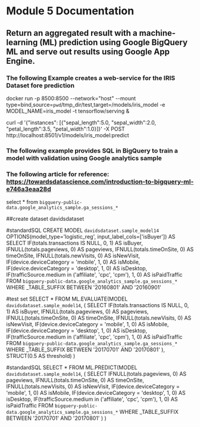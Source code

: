 # Module 5 Documentation

## Return an aggregated result with a machine-learning (ML) prediction using Google BigQuery ML and serve out results using Google App Engine.


### The following Example creates a web-service for the IRIS Dataset fore prediction
docker run -p 8500:8500 --network="host" --mount type=bind,source=`pwd`/tmp_dir/test,target=/models/iris_model -e MODEL_NAME=iris_model -t tensorflow/serving &

curl -d '{"instances": [{"sepal_length":5.0, "sepal_width":2.0, "petal_length":3.5, "petal_width":1.0}]}' -X POST http://localhost:8501/v1/models/iris_model:predict

### The following example provides SQL in BigQuery to train a model with validation using Google analytics sample
### The following article for reference: https://towardsdatascience.com/introduction-to-bigquery-ml-e746a3eaa28d

select * from `bigquery-public-data.google_analytics_sample.ga_sessions_*`

##create dataset davidsdataset

#standardSQL
CREATE MODEL `davidsdataset.sample_model14`
OPTIONS(model_type='logistic_reg',
       input_label_cols=['isBuyer'])
AS
SELECT
 IF(totals.transactions IS NULL, 0, 1) AS isBuyer,
 IFNULL(totals.pageviews, 0) AS pageviews,
 IFNULL(totals.timeOnSite, 0) AS timeOnSite,
 IFNULL(totals.newVisits, 0) AS isNewVisit,
 IF(device.deviceCategory = 'mobile', 1, 0) AS isMobile,
 IF(device.deviceCategory = 'desktop', 1, 0) AS isDesktop,
 IF(trafficSource.medium in ('affiliate', 'cpc', 'cpm'), 1, 0) AS isPaidTraffic
FROM
 `bigquery-public-data.google_analytics_sample.ga_sessions_*`
WHERE
 _TABLE_SUFFIX BETWEEN '20160801' AND '20160901'


#test set
SELECT *
FROM ML.EVALUATE(MODEL `davidsdataset.sample_model14`,
   (
     SELECT
        IF(totals.transactions IS NULL, 0, 1) AS isBuyer,
        IFNULL(totals.pageviews, 0) AS pageviews,
        IFNULL(totals.timeOnSite, 0) AS timeOnSite,
        IFNULL(totals.newVisits, 0) AS isNewVisit,
        IF(device.deviceCategory = 'mobile', 1, 0) AS isMobile,
        IF(device.deviceCategory = 'desktop', 1, 0) AS isDesktop,
        IF(trafficSource.medium in ('affiliate', 'cpc', 'cpm'), 1, 0) AS isPaidTraffic
     FROM
        `bigquery-public-data.google_analytics_sample.ga_sessions_*`
     WHERE
        _TABLE_SUFFIX BETWEEN '20170701' AND '20170801'
   ),
   STRUCT(0.5 AS threshold)
   )

#standardSQL
SELECT *
FROM ML.PREDICT(MODEL `davidsdataset.sample_model14`,
   (
     SELECT
        IFNULL(totals.pageviews, 0) AS pageviews,
        IFNULL(totals.timeOnSite, 0) AS timeOnSite,
        IFNULL(totals.newVisits, 0) AS isNewVisit,
        IF(device.deviceCategory = 'mobile', 1, 0) AS isMobile,
        IF(device.deviceCategory = 'desktop', 1, 0) AS isDesktop,
        IF(trafficSource.medium in ('affiliate', 'cpc', 'cpm'), 1, 0) AS isPaidTraffic
     FROM
        `bigquery-public-data.google_analytics_sample.ga_sessions_*`
     WHERE
        _TABLE_SUFFIX BETWEEN '20170701' AND '20170801'
   )
   )



